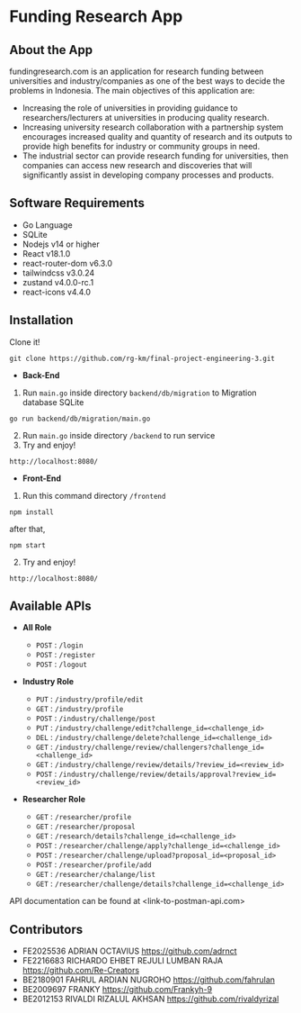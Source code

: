 # Funding Research App

## About the App
fundingresearch.com is an application for research funding between universities and industry/companies as one of the best ways to decide the problems in Indonesia. The main objectives of this application are:
- Increasing the role of universities in providing guidance to researchers/lecturers at universities in producing quality research.
- Increasing university research collaboration with a partnership system encourages increased quality and quantity of research and its outputs to provide high benefits for industry or community groups in need.
- The industrial sector can provide research funding for universities, then companies can access new research and discoveries that will significantly assist in developing company processes and products.

## Software Requirements
- Go Language
- SQLite
- Nodejs v14 or higher
- React v18.1.0 
- react-router-dom v6.3.0
- tailwindcss v3.0.24
- zustand v4.0.0-rc.1
- react-icons v4.4.0

## Installation
Clone it!
```
git clone https://github.com/rg-km/final-project-engineering-3.git
```

- **Back-End**
1. Run `main.go` inside directory `backend/db/migration` to Migration database SQLite
```
go run backend/db/migration/main.go
```
2. Run `main.go` inside directory `/backend` to run service
3. Try and enjoy!
```
http://localhost:8080/
```

- **Front-End**
1. Run this command directory `/frontend`
```
npm install
```
after that,
```
npm start
```
2. Try and enjoy!
```
http://localhost:8080/
```

## Available APIs
- **All Role**
	- `POST` : `/login`
	- `POST` : `/register`
	- `POST` : `/logout`

- **Industry Role**
	- `PUT`  : `/industry/profile/edit`
	- `GET`  : `/industry/profile`
	- `POST` : `/industry/challenge/post`
	- `PUT`  : `/industry/challenge/edit?challenge_id=<challenge_id>`
	- `DEL`  : `/industry/challenge/delete?challenge_id=<challenge_id>`
	- `GET`  : `/industry/challenge/review/challengers?challenge_id=<challenge_id>`
	- `GET`  : `/industry/challenge/review/details/?review_id=<review_id>`
	- `POST` : `/industry/challenge/review/details/approval?review_id=<review_id>`

- **Researcher Role**
	- `GET`  : `/researcher/profile`
	- `GET`  : `/researcher/proposal`
	- `GET`  : `/research/details?challenge_id=<challenge_id>`
	- `POST` : `/researcher/challenge/apply?challenge_id=<challenge_id>`
	- `POST` : `/researcher/challenge/upload?proposal_id=<proposal_id>`
	- `POST` : `/researcher/profile/add`
	- `GET`  : `/researcher/chalange/list`
	- `GET`  : `/researcher/challenge/details?challenge_id=<challenge_id>`

API documentation can be found at <link-to-postman-api.com>

## Contributors
- FE2025536	ADRIAN OCTAVIUS <https://github.com/adrnct>
- FE2216683	RICHARDO EHBET REJULI LUMBAN RAJA <https://github.com/Re-Creators>
- BE2180901	FAHRUL ARDIAN NUGROHO <https://github.com/fahrulan>
- BE2009697	FRANKY <https://github.com/Frankyh-9>
- BE2012153	RIVALDI RIZALUL AKHSAN <https://github.com/rivaldyrizal>
